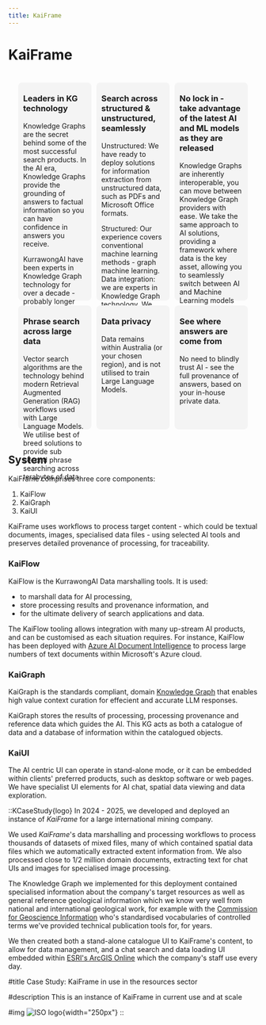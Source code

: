 ```yaml
---
title: KaiFrame
---
```

# KaiFrame

<style>
    .grid-container {
        display: grid;
        grid-template-columns: repeat(3, 1fr); /* 3 equal columns */
        /*grid-template-rows: repeat(2, 420px);  /* 2 rows, 200px each */
        grid-template-rows: 440px 250px; 
        gap: 10px;
        padding: 20px;
    }
    
    .grid-item {
        background-color: #f4f4f4;
        /*display: flex;*/
        /*align-items: top;*/
        justify-content: left;
        border-radius: 8px;
        padding:0 10px 0 10px;
    }
</style>

  <div class="grid-container">
    <div class="grid-item">
        <h3>Leaders in KG technology</h3>
        <p>Knowledge Graphs are the secret behind some of the most successful search products. In the AI era, Knowledge Graphs provide the grounding of answers to factual information so you can have confidence in answers you receive.</p>
        <p>KurrawongAI have been experts in Knowledge Graph technology for over a decade - probably longer than any other company based in Australia. We can link all of your information, whether it be from tables, databases or emails, to provide the foundation for expert AI systems.
        </p>
    </div>
    <div class="grid-item">
        <h3>Search across structured & unstructured, seamlessly</h3>
        <p>
        Unstructured: We have ready to deploy solutions for information extraction from unstructured data, such as PDFs and Microsoft Office formats.
        </p>
        <p>
        Structured: Our experience covers conventional machine learning methods - graph machine learning.
        Data integration: we are experts in Knowledge Graph technology. We can extract all data and metadata into a single Knowledge Graph providing 360 degree visibility across all of your data - including spatial and temporal aspects.
        </p>
    </div>
    <div class="grid-item">
        <h3>No lock in - take advantage of the latest AI and ML models as they are released</h3>
        <p>
        Knowledge Graphs are inherently interoperable, you can move between Knowledge Graph providers with ease. We take the same approach to AI solutions, providing a framework where data is the key asset, allowing you to seamlessly switch between AI and Machine Learning models (or use multiple).
        </p>    
    </div>
    <div class="grid-item">
        <h3>Phrase search across large data</h3>
        <p>
        Vector search algorithms are the technology behind modern Retrieval Augmented Generation (RAG) workflows used with Large Language Models. We utilise best of breed solutions to provide sub second phrase searching across terabytes of data.
        </p>    
    </div>
    <div class="grid-item">
        <h3>Data privacy</h3>
        <p>
        Data remains within Australia (or your chosen region), and is not utilised to train Large Language Models.
        </p>
    </div>
    <div class="grid-item">
        <h3>See where answers are come from</h3>
        <p>No need to blindly trust AI - see the full provenance of answers, based on your in-house private data.</p>
    </div>
  </div>



## System

KaiFrame comprises three core components:

1. KaiFlow
2. KaiGraph
3. KaiUI

KaiFrame uses workflows to process target content - which could be textual documents,
images, specialised data files - using selected AI tools and preserves detailed 
provenance of processing, for traceability.

### KaiFlow

KaiFlow is the KurrawongAI Data marshalling tools. It is used:

- to marshall data for AI processing,
- store processing results and provenance information, and
- for the ultimate delivery of search applications and data.

The KaiFlow tooling allows integration with many up-stream AI products, and can be
customised as each situation requires. For instance, KaiFlow has been deployed with
[Azure AI Document Intelligence](https://azure.microsoft.com/en-us/products/ai-services/ai-document-intelligence)
to process large numbers of text documents within Microsoft's Azure cloud.

### KaiGraph

KaiGraph is the standards compliant, domain [Knowledge Graph](https://en.wikipedia.org/wiki/Knowledge_graph)
that enables high value context curation for effecient and accurate LLM responses.

KaiGraph stores the results of processing, processing provenance and reference data
which guides the AI. This KG acts as both a catalogue of data and a database of
information within the catalogued objects.

### KaiUI

The AI centric UI can operate in stand-alone mode, or it can be embedded
within clients' preferred products, such as desktop software or web pages. We have
specialist UI elements for AI chat, spatial data viewing and data exploration.

::KCaseStudy{logo}
In 2024 - 2025, we developed and deployed an instance of _KaiFrame_ for a large international mining company. 

We used _KaiFrame_'s data marshalling and processing workflows to process thousands of datasets of mixed files, many of which contained spatial data files which we automatically extracted extent information from. We also processed close to 1/2 million domain documents, extracting text for chat UIs and images for specialised image processing.

The Knowledge Graph we implemented for this deployment contained specialised information about the company's target resources as well as general reference geological information which we know very well from national and international geological work, for example with the [Commission for Geoscience Information](https://cgi-iugs.org/) who's standardised vocabularies of controlled terms we've provided technical publication tools for, for years.

We then created both a stand-alone catalogue UI to KaiFrame's content, to allow for data management, and a chat search and data loading UI embedded within [ESRI's ArcGIS Online](https://www.arcgis.com) which the company's staff use every day.

#title
Case Study: KaiFrame in use in the resources sector

#description
This is an instance of KaiFrame in current use and at scale

#img
![ISO logo](/img/logo-mining.jpg){width="250px"}
::
